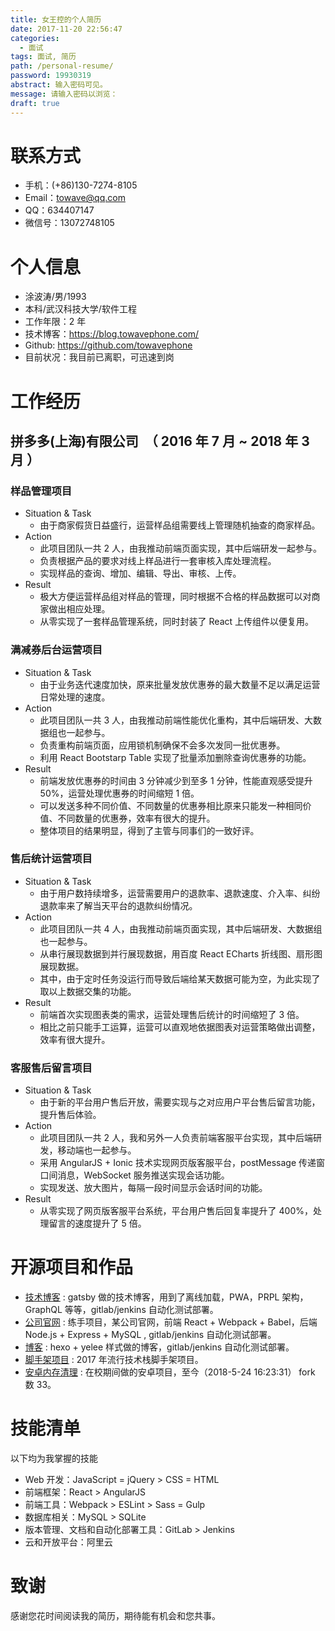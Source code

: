 ```yaml
---
title: 女王控的个人简历
date: 2017-11-20 22:56:47
categories:
  - 面试
tags: 面试, 简历
path: /personal-resume/
password: 19930319
abstract: 输入密码可见。
message: 请输入密码以浏览：
draft: true
---
```


# 联系方式

- 手机：(+86)130-7274-8105
- Email：towave@qq.com
- QQ：634407147
- 微信号：13072748105

# 个人信息

- 涂波涛/男/1993
- 本科/武汉科技大学/软件工程
- 工作年限：2 年
- 技术博客：https://blog.towavephone.com/
- Github: https://github.com/towavephone
- 目前状况：我目前已离职，可迅速到岗

# 工作经历

## 拼多多(上海)有限公司  （ 2016 年 7 月 ~ 2018 年 3 月 ）

### 样品管理项目

- Situation & Task
  - 由于商家假货日益盛行，运营样品组需要线上管理随机抽查的商家样品。
- Action
  - 此项目团队一共 2 人，由我推动前端页面实现，其中后端研发一起参与。
  - 负责根据产品的要求对线上样品进行一套审核入库处理流程。
  - 实现样品的查询、增加、编辑、导出、审核、上传。
- Result
  - 极大方便运营样品组对样品的管理，同时根据不合格的样品数据可以对商家做出相应处理。
  - 从零实现了一套样品管理系统，同时封装了 React 上传组件以便复用。

### 满减券后台运营项目

- Situation & Task
  - 由于业务迭代速度加快，原来批量发放优惠券的最大数量不足以满足运营日常处理的速度。
- Action
  - 此项目团队一共 3 人，由我推动前端性能优化重构，其中后端研发、大数据组也一起参与。
  - 负责重构前端页面，应用锁机制确保不会多次发同一批优惠券。
  - 利用 React Bootstarp Table 实现了批量添加删除查询优惠券的功能。
- Result
  - 前端发放优惠券的时间由 3 分钟减少到至多 1 分钟，性能直观感受提升 50%，运营处理优惠券的时间缩短 1 倍。
  - 可以发送多种不同价值、不同数量的优惠券相比原来只能发一种相同价值、不同数量的优惠券，效率有很大的提升。
  - 整体项目的结果明显，得到了主管与同事们的一致好评。

### 售后统计运营项目

- Situation & Task
  - 由于用户数持续增多，运营需要用户的退款率、退款速度、介入率、纠纷退款率来了解当天平台的退款纠纷情况。
- Action
  - 此项目团队一共 4 人，由我推动前端页面实现，其中后端研发、大数据组也一起参与。
  - 从串行展现数据到并行展现数据，用百度 React ECharts 折线图、扇形图展现数据。
  - 其中，由于定时任务没运行而导致后端给某天数据可能为空，为此实现了取以上数据交集的功能。
- Result
  - 前端首次实现图表类的需求，运营处理售后统计的时间缩短了 3 倍。
  - 相比之前只能手工运算，运营可以直观地依据图表对运营策略做出调整，效率有很大提升。

### 客服售后留言项目

- Situation & Task
  - 由于新的平台用户售后开放，需要实现与之对应用户平台售后留言功能，提升售后体验。
- Action
  - 此项目团队一共 2 人，我和另外一人负责前端客服平台实现，其中后端研发，移动端也一起参与。
  - 采用 AngularJS + Ionic 技术实现网页版客服平台，postMessage 传递窗口间消息，WebSocket 服务推送实现会话功能。
  - 实现发送、放大图片，每隔一段时间显示会话时间的功能。
- Result
  - 从零实现了网页版客服平台系统，平台用户售后回复率提升了 400%，处理留言的速度提升了 5 倍。

# 开源项目和作品

- [技术博客](https://blog.towavephone.com/) : gatsby 做的技术博客，用到了离线加载，PWA，PRPL 架构，GraphQL 等等，gitlab/jenkins 自动化测试部署。
- [公司官网](http://www.meidengpaper.com/) : 练手项目，某公司官网，前端 React + Webpack + Babel，后端 Node.js + Express + MySQL , gitlab/jenkins 自动化测试部署。
- [博客](http://www.towavephone.com/) : hexo + yelee 样式做的博客，gitlab/jenkins 自动化测试部署。
- [脚手架项目](http://frontendstarter.towavephone.com/) : 2017 年流行技术栈脚手架项目。
- [安卓内存清理](https://github.com/towavephone/MemoryCleaner) : 在校期间做的安卓项目，至今（2018-5-24 16:23:31） fork 数 33。

# 技能清单

以下均为我掌握的技能

- Web 开发：JavaScript = jQuery > CSS = HTML
- 前端框架：React > AngularJS
- 前端工具：Webpack > ESLint > Sass = Gulp
- 数据库相关：MySQL > SQLite
- 版本管理、文档和自动化部署工具：GitLab > Jenkins
- 云和开放平台：阿里云

# 致谢

感谢您花时间阅读我的简历，期待能有机会和您共事。
